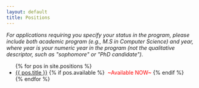 ```yaml
---
layout: default
title: Positions
---
```

_For applications requiring you specify your status in the program, please include both academic program (e.g., M.S in Computer Science) and year, where year is your numeric year in the program (not the qualitative descriptor, such as "sophomore" or "PhD candidate")._

<ul>
{% for pos in site.positions %}
<li class="post"><a class="post-title" href="#" onclick="$('#{{ pos.pos_id }}').toggle();">{{ pos.title }}</a>
	{% if pos.available %}
	<span style="color:red; weight:bold">&nbsp;~Available NOW~</span>
    {% endif %}
	<div class="position" id="{{ pos.pos_id }}" style="display:none">
	<p>{{ pos.content }}</p>
	</div>
</li>
{% endfor %}
</ul>
